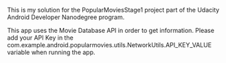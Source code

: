 This is my solution for the PopularMoviesStage1 project part of the Udacity Android Developer Nanodegree program.

This app uses the Movie Database API in order to get information.
Please add your API Key in the com.example.android.popularmovies.utils.NetworkUtils.API_KEY_VALUE variable when running the app.
